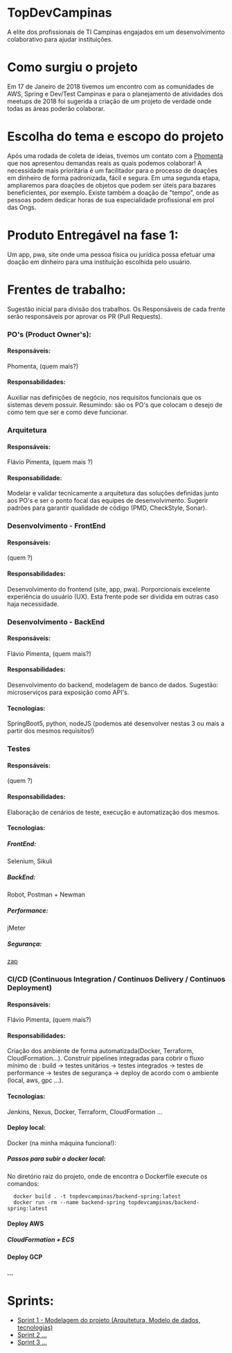 # TopDevCampinas
A elite dos profissionais de TI Campinas engajados em um desenvolvimento colaborativo para ajudar instituições.

# Como surgiu o projeto
Em 17 de Janeiro de 2018 tivemos um encontro com as comunidades de AWS, Spring e Dev/Test Campinas e para o planejamento de atividades dos meetups de 2018 foi sugerida a criação de um projeto de verdade onde todas as áreas poderão colaborar. 

# Escolha do tema e escopo do projeto
Após uma rodada de coleta de ideias, tivemos um contato com a [Phomenta][lPhomenta] que nos apresentou demandas reais as quais podemos colaborar! A necessidade mais prioritária é um facilitador para o processo de doações em dinheiro de forma padronizada, fácil e segura. Em uma segunda etapa, ampliaremos para doações de objetos que podem ser úteis para bazares beneficientes, por exemplo. Existe também a doação de "tempo", onde as pessoas podem dedicar horas de sua especialidade profissional em prol das Ongs.

# Produto Entregável na fase 1:
Um app, pwa, site onde uma pessoa física ou jurídica possa efetuar uma doação em dinheiro para uma instituição escolhida pelo usuário.

# Frentes de trabalho:
Sugestão inicial para divisão dos trabalhos. Os Responsáveis de cada frente serão responsáveis por aprovar os PR (Pull Requests).

### PO's (Product Owner's): 
#### Responsáveis: 
Phomenta, (quem mais?)
#### Responsabilidades: 
Auxiliar nas definições de negócio, nos requisitos funcionais que os sistemas devem possuir. Resumindo: são os PO's que colocam o desejo de como tem que ser e como deve funcionar.

### Arquitetura
#### Responsáveis: 
Flávio Pimenta,  (quem mais ?)
#### Responsabilidade: 
Modelar e validar tecnicamente a arquitetura das soluções definidas junto aos PO's e ser o ponto focal das equipes de desenvolvimento. Sugerir padrões para garantir qualidade de código (PMD, CheckStyle, Sonar).

### Desenvolvimento - FrontEnd
#### Responsáveis: 
(quem ?) 
#### Responsabilidades: 
Desenvolvimento do frontend (site, app, pwa). Porporcionais excelente experiência do usuário (UX). Esta frente pode ser dividida em outras caso haja necessidade.

### Desenvolvimento - BackEnd
#### Responsáveis: 
Flávio Pimenta, (quem mais?)
#### Responsabilidades: 
Desenvolvimento do backend, modelagem de banco de dados. Sugestão: microserviços para exposição como API's.
#### Tecnologias: 
SpringBoot5, python, nodeJS (podemos até desenvolver nestas 3 ou mais a partir dos mesmos requisitos!)

### Testes
#### Responsáveis: 
(quem ?)
#### Responsabilidades: 
Elaboração de cenários de teste, execução e automatização dos mesmos. 
#### Tecnologias: 
##### FrontEnd: 
Selenium, Sikuli
##### BackEnd: 
Robot, Postman + Newman
##### Performance: 
jMeter
##### Segurança: 
[zap][lZap]


### CI/CD (Continuous Integration / Continuos Delivery / Continuos Deployment)
#### Responsáveis: 
Flávio Pimenta, (quem mais?)
#### Responsabilidades: 
Criação dos ambiente de forma automatizada(Docker, Terraform, CloudFormation...). Construir pipelines integradas para cobrir o fluxo mínimo de : build -> testes unitários -> testes integrados -> testes de performance -> testes de segurança -> deploy de acordo com o ambiente (local, aws, gpc ...).
#### Tecnologias: 
Jenkins, Nexus, Docker, Terraform, CloudFormation ...
#### Deploy local: 
Docker (na minha máquina funciona!):
##### Passos para subir o docker local:
No diretório raiz do projeto, onde de encontra o Dockerfile execute os comandos:
```
  docker build . -t topdevcampinas/backend-spring:latest
  docker run -rm --name backend-spring topdevcampinas/backend-spring:latest
```
#### Deploy AWS
#####  CloudFormation + ECS
#### Deploy GCP
##### ...

# Sprints:
* [Sprint 1 - Modelagem do projeto (Arquitetura, Modelo de dados, tecnologias)][lSP0001]
* [Sprint 2 ...][lSP0002]
* [Sprint 3 ...][lSP0003]


[lPhomenta]: <http://www.phomenta.com.br>
[lZap]: <https://github.com/jenkinsci/zap-plugin>

[lSP0001]: <https://github.com/flap/TopDevCampinas/edit/master/sprints/SP0001.md>
[lSP0002]: <https://github.com/flap/TopDevCampinas/edit/master/sprints/SP0002.md>
[lSP0003]: <https://github.com/flap/TopDevCampinas/edit/master/sprints/SP0003.md>
[lSP0004]: <https://github.com/flap/TopDevCampinas/edit/master/sprints/SP0004.md>
[lSP0005]: <https://github.com/flap/TopDevCampinas/edit/master/sprints/SP0005.md>
[lSP0006]: <https://github.com/flap/TopDevCampinas/edit/master/sprints/SP0006.md>
[lSP0007]: <https://github.com/flap/TopDevCampinas/edit/master/sprints/SP0007.md>
[lSP0008]: <https://github.com/flap/TopDevCampinas/edit/master/sprints/SP0008.md>
[lSP0009]: <https://github.com/flap/TopDevCampinas/edit/master/sprints/SP0009.md>
[lSP0010]: <https://github.com/flap/TopDevCampinas/edit/master/sprints/SP0010.md>




